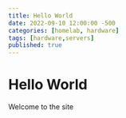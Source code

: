 ```yaml
---
title: Hello World
date: 2022-09-10 12:00:00 -500
categories: [homelab, hardware]
tags: [hardware,servers]
published: true
---
```



# Hello World

Welcome to the site


